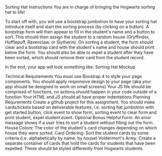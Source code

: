 Sorting Hat
Instructions
You are in charge of bringing the Hogwarts sorting hat to life!

To start off with, you will use a bootstrap jumbotron to have your sorting hat introduce itself and start the sorting process (by clicking on a button). A bootstrap form will then appear to fill in the student's name and a button to sort. This should then assign the student to a random house (Gryffindor, Hufflepuff, Ravenclaw, or Slytherin). On sorting a student, the form should clear and a bootstrap card with the student's name and house should print below the form. You should also be able to expel a student after they have been sorted, which should remove their card from the student record.

In the end, your app will look something like: Sorting Hat Mockup

Technical Requirements
You must use Boostrap 4 to style your page components.
You should apply responsive design to your page (aka your app should be designed to work on small screens)
Your JS file should be comprised of functions, no actions should happen in your code outside of a function
Your HTML and JS should all have proper indentations
Planning Requrements
Create a github project for this assignment.
You should make cards/tickets based on deliverable features, i.e. sorting hat jumbotron with get started button, click event to show form, sorting event to clear form and print student, expel student event.
Optional Bonus
Helpful Form: An error message shows if a user tries to sort a student without filling out the form.
House Colors: The color of the student's card changes depending on which house they were sorted.
Card Ordering: Sort the student cards by some criteria (i.e. alphabetically by name, by house)
Voldermort's Army: Create a separate container of cards that hold the cards for students that have been expelled. These should be styled differently from Hogwarts students.